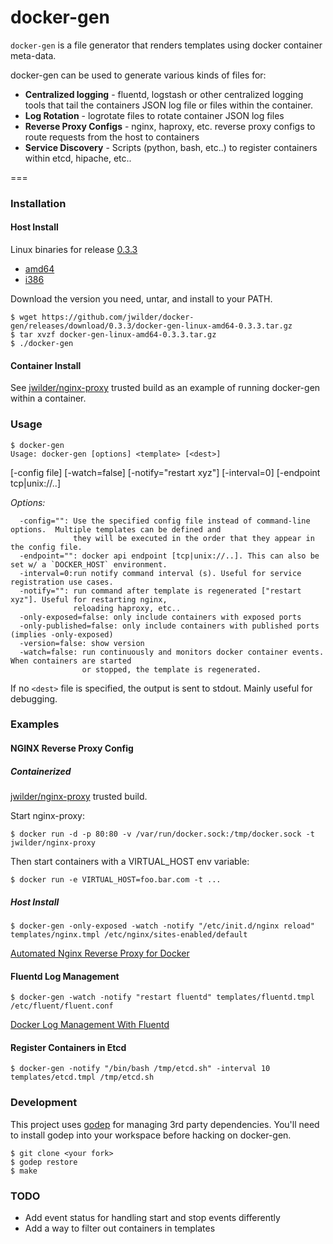 docker-gen
=====

`docker-gen` is a file generator that renders templates using docker container meta-data.

docker-gen can be used to generate various kinds of files for:

 * **Centralized logging** - fluentd, logstash or other centralized logging tools that tail the containers JSON log file or files within the container.
 * **Log Rotation** - logrotate files to rotate container JSON log files
 * **Reverse Proxy Configs** - nginx, haproxy, etc. reverse proxy configs to route requests from the host to containers
 * **Service Discovery** - Scripts (python, bash, etc..) to register containers within etcd, hipache, etc..

===

### Installation

#### Host Install

Linux binaries for release [0.3.3](https://github.com/jwilder/docker-gen/releases)

* [amd64](https://github.com/jwilder/docker-gen/releases/download/0.3.3/docker-gen-linux-amd64-0.3.3.tar.gz)
* [i386](https://github.com/jwilder/docker-gen/releases/download/0.3.3/docker-gen-linux-i386-0.3.3.tar.gz)

Download the version you need, untar, and install to your PATH.

```
$ wget https://github.com/jwilder/docker-gen/releases/download/0.3.3/docker-gen-linux-amd64-0.3.3.tar.gz
$ tar xvzf docker-gen-linux-amd64-0.3.3.tar.gz
$ ./docker-gen
```

#### Container Install

See [jwilder/nginx-proxy](https://index.docker.io/u/jwilder/nginx-proxy/) trusted build as an example of running docker-gen within a container.


### Usage
```
$ docker-gen
Usage: docker-gen [options] <template> [<dest>]
```

[-config file] [-watch=false] [-notify="restart xyz"] [-interval=0] [-endpoint tcp|unix://..]

*Options:*
```
  -config="": Use the specified config file instead of command-line options.  Multiple templates can be defined and 
              they will be executed in the order that they appear in the config file.
  -endpoint="": docker api endpoint [tcp|unix://..]. This can also be set w/ a `DOCKER_HOST` environment.
  -interval=0:run notify command interval (s). Useful for service registration use cases.
  -notify="": run command after template is regenerated ["restart xyz"]. Useful for restarting nginx,
              reloading haproxy, etc..
  -only-exposed=false: only include containers with exposed ports
  -only-published=false: only include containers with published ports (implies -only-exposed)
  -version=false: show version
  -watch=false: run continuously and monitors docker container events.  When containers are started
                or stopped, the template is regenerated.
```

If no `<dest>` file is specified, the output is sent to stdout.  Mainly useful for debugging.


### Examples

#### NGINX Reverse Proxy Config

##### Containerized

[jwilder/nginx-proxy](https://index.docker.io/u/jwilder/nginx-proxy/) trusted build.

Start nginx-proxy:

```
$ docker run -d -p 80:80 -v /var/run/docker.sock:/tmp/docker.sock -t jwilder/nginx-proxy
```

Then start containers with a VIRTUAL_HOST env variable:
```
$ docker run -e VIRTUAL_HOST=foo.bar.com -t ...
```

##### Host Install

```
$ docker-gen -only-exposed -watch -notify "/etc/init.d/nginx reload" templates/nginx.tmpl /etc/nginx/sites-enabled/default
```

[Automated Nginx Reverse Proxy for Docker](http://jasonwilder.com/blog/2014/03/25/automated-nginx-reverse-proxy-for-docker/)

#### Fluentd Log Management

```
$ docker-gen -watch -notify "restart fluentd" templates/fluentd.tmpl /etc/fluent/fluent.conf
```

[Docker Log Management With Fluentd](http://jasonwilder.com/blog/2014/03/17/docker-log-management-using-fluentd/)

#### Register Containers in Etcd

```
$ docker-gen -notify "/bin/bash /tmp/etcd.sh" -interval 10 templates/etcd.tmpl /tmp/etcd.sh
```


### Development

This project uses [godep](https://github.com/tools/godep) for managing 3rd party dependencies.  You'll need to install godep into your workspace before hacking on docker-gen.

```
$ git clone <your fork>
$ godep restore
$ make
```

### TODO

 * Add event status for handling start and stop events differently
 * Add a way to filter out containers in templates
